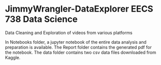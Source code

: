 # JimmyWrangler-DataExplorer EECS 738 Data Science
Data Cleaning and Exploration of videos from various platforms

In Notebooks folder, a jupyter notebook of the entire data analysis and preparation is available.
The Report folder contains the generated pdf for the notebook.
The data folder contains two csv data files downloaded from Kaggle.
